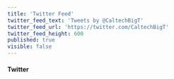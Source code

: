 ```yaml
---
title: 'Twitter Feed'
twitter_feed_text: 'Tweets by @CaltechBigT'
twitter_feed_url: 'https://twitter.com/CaltechBigT'
twitter_feed_height: 600
published: true
visible: false
---
```


#### Twitter
